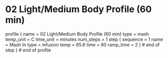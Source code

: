 # 02 Light/Medium Body Profile (60 min)

profile
{
  name = 02 Light/Medium Body Profile (60 min)
  type = mash
  temp_unit = C
  time_unit = minutes
  num_steps = 1
  step
  {
    sequence = 1
    name = Mash In
    type = infusion
    temp = 65.6
    time = 60
    ramp_time = 2
  } # end of step
} # end of profile
